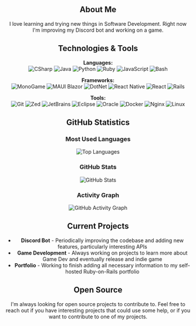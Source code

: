 <div align="center">
  
## About Me

I love learning and trying new things in Software Development. Right now I'm improving my Discord bot and working on a game.

## Technologies & Tools

**Languages:**  
![CSharp](https://img.shields.io/badge/-C%23-239120?style=for-the-badge&logo=c-sharp&logoColor=white)
![Java](https://img.shields.io/badge/-Java-ED8B00?style=for-the-badge&logo=openjdk&logoColor=white)
![Python](https://img.shields.io/badge/-Python-3776AB?style=for-the-badge&logo=python&logoColor=white)
![Ruby](https://img.shields.io/badge/-Ruby-CC342D?style=for-the-badge&logo=ruby&logoColor=white)
![JavaScript](https://img.shields.io/badge/-JavaScript-F7DF1E?style=for-the-badge&logo=javascript&logoColor=black)
![Bash](https://img.shields.io/badge/-Bash-4EAA25?style=for-the-badge&logo=gnu-bash&logoColor=white)

**Frameworks:**  
![MonoGame](https://img.shields.io/badge/-MonoGame-E73C00?style=for-the-badge&logo=monogame&logoColor=white)
![MAUI Blazor](https://img.shields.io/badge/-MAUI%20Blazor-512BD4?style=for-the-badge&logo=blazor&logoColor=white)
![DotNet](https://img.shields.io/badge/-.NET-512BD4?style=for-the-badge&logo=.net&logoColor=white)
![React Native](https://img.shields.io/badge/-React%20Native-61DAFB?style=for-the-badge&logo=react&logoColor=black)
![React](https://img.shields.io/badge/-React-61DAFB?style=for-the-badge&logo=react&logoColor=black)
![Rails](https://img.shields.io/badge/-Rails-CC0000?style=for-the-badge&logo=ruby-on-rails&logoColor=white)

**Tools:**  
![Git](https://img.shields.io/badge/-Git-F05032?style=for-the-badge&logo=git&logoColor=white)
![Zed](https://img.shields.io/badge/-Zed-084CCF?style=for-the-badge&logo=zed&logoColor=white)
![JetBrains](https://img.shields.io/badge/-JetBrains-000000?style=for-the-badge&logo=jetbrains&logoColor=white)
![Eclipse](https://img.shields.io/badge/-Eclipse-2C2255?style=for-the-badge&logo=eclipse&logoColor=white)
![Oracle](https://img.shields.io/badge/-Oracle%20Database-F80000?style=for-the-badge&logo=oracle&logoColor=white)
![Docker](https://img.shields.io/badge/-Docker-2496ED?style=for-the-badge&logo=docker&logoColor=white)
![Nginx](https://img.shields.io/badge/-Nginx-009639?style=for-the-badge&logo=nginx&logoColor=white)
![Linux](https://img.shields.io/badge/-Linux-FCC624?style=for-the-badge&logo=linux&logoColor=black)

## GitHub Statistics
  
### Most Used Languages
![Top Languages](https://github-readme-stats.vercel.app/api/top-langs/?username=TerrellAW&theme=vue-dark&show_icons=true&hide_border=true&layout=compact)

### GitHub Stats
![GitHub Stats](https://github-readme-stats.vercel.app/api?username=TerrellAW&theme=vue-dark&show_icons=true&hide_border=true&count_private=true)

### Activity Graph
![GitHub Activity Graph](https://github-readme-activity-graph.vercel.app/graph?username=TerrellAW&theme=react-dark&area=true&hide_border=true&height=300)

## Current Projects

- **Discord Bot** - Periodically improving the codebase and adding new features, particularly interesting APIs
- **Game Development** - Always working on projects to learn more about Game Dev and eventually release and indie game
- **Portfolio** - Working to finish adding all necessary information to my self-hosted Ruby-on-Rails portfolio

## Open Source

I'm always looking for open source projects to contribute to. Feel free to reach out if you have interesting projects that could use some help, or if you want to contribute to one of my projects.

</div>
